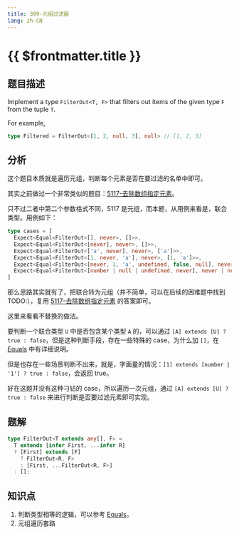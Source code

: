```yaml
---
title: 399-元组过滤器
lang: zh-CN
---
```


# {{ $frontmatter.title }}

## 题目描述

Implement a type `FilterOut<T, F>` that filters out items of the given type `F` from the tuple `T`.

For example,
```ts
type Filtered = FilterOut<[1, 2, null, 3], null> // [1, 2, 3]
```

## 分析

这个题目本质就是遍历元组，判断每个元素是否在要过滤的名单中即可。

其实之前做过一个非常类似的题目：[5117-去除数组指定元素](/medium/5117-去除数组指定元素.md)。

只不过二者中第二个参数格式不同，5117 是元组，而本题，从用例来看是，联合类型。用例如下：

```ts
type cases = [
  Expect<Equal<FilterOut<[], never>, []>>,
  Expect<Equal<FilterOut<[never], never>, []>>,
  Expect<Equal<FilterOut<['a', never], never>, ['a']>>,
  Expect<Equal<FilterOut<[1, never, 'a'], never>, [1, 'a']>>,
  Expect<Equal<FilterOut<[never, 1, 'a', undefined, false, null], never | null | undefined>, [1, 'a', false]>>,
  Expect<Equal<FilterOut<[number | null | undefined, never], never | null | undefined>, [number | null | undefined]>>,
]
```

那么思路其实就有了，把联合转为元组（并不简单，可以在后续的困难题中找到 TODO:），复用 [5117-去除数组指定元素](/medium/5117-去除数组指定元素.md) 的答案即可。

这里来看看不替换的做法。

要判断一个联合类型 `U` 中是否包含某个类型 `A` 的，可以通过 `[A] extends [U] ? true : false`，但是这种判断手段，存在一些特殊的 case，为什么加 `[]`，在 [Equals](/summary/基操-判断两个类型相等.md) 中有详细说明。

但是也存在一些场景判断不出来，就是，字面量的情况：`[1] extends [number | '1'] ? true : false`，会返回 true。

好在这题并没有这种刁钻的 case，所以遍历一次元组，通过 `[A] extends [U] ? true : false` 来进行判断是否要过滤元素即可实现。

## 题解

```ts
type FilterOut<T extends any[], F> =
  T extends [infer First, ...infer R]
  ? [First] extends [F]
    ? FilterOut<R, F>
    : [First, ...FilterOut<R, F>]
  : [];
```

## 知识点

1. 判断类型相等的逻辑，可以参考 [Equals](/summary/基操-判断两个类型相等.md)。
2. 元组遍历套路

